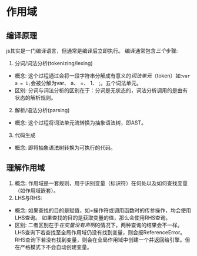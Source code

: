 # 作用域

## 编译原理
js其实是一门编译语言，但通常是编译后立即执行。
编译通常包含*三个*步骤:
1. 分词/词法分析(tokenizing/lexing)
- 概念: 
这个过程通过会将一段字符串分解成有意义的*词法单元*（token）如:```var a = 1;```会被分解为var、 a、 =、 1、 ;。五个词法单元。
- 区别: 
分词与词法分析的区别在于：分词是无状态的，词法分析调用的是由有状态的解析规则。
2. 解析/语法分析(parsing)
- 概念:
这个过程将词法单元流转换为抽象语法树，即AST。
3. 代码生成
- 概念:
即将抽象语法树转换为可执行的代码。

## 理解作用域
1. 概念:
作用域是一套规则，用于识别变量（标识符）在何处以及如何查找变量（如作用域嵌套）。
2. LHS与RHS:
- 概念:
如果查找的目的是赋值，如=操作符或调用函数时的传参操作，均会使用LHS查询。
如果查找的目的是获取变量的值，那么会使用RHS查询。
- 区别:
二者区别在于*在变量没有声明*的情况下，两种查询的结果会不一样。
LHS查询下若查找至全局作用域仍没有找到变量，则会报ReferenceError。
RHS查询下若没有找到变量，则会在全局作用域中创建一个并返回给引擎。但在严格模式下不会自动创建变量。